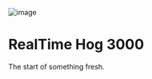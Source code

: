 ![image](https://github.com/PostHog/livestream/assets/391319/d4a4964d-4b19-4605-b268-157366817863)

# RealTime Hog 3000

The start of something fresh.
